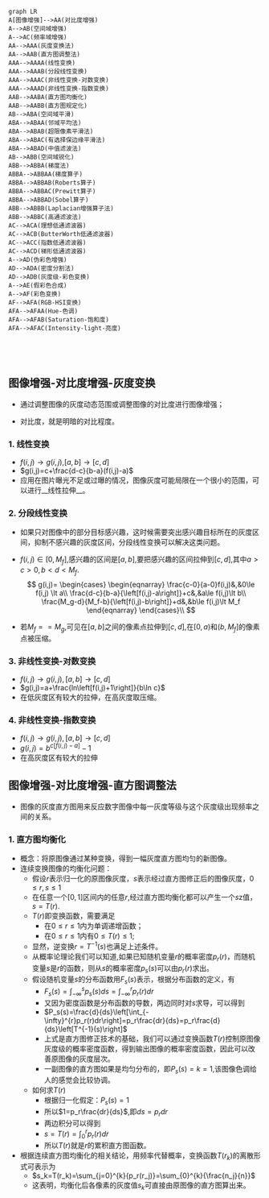 ```mermaid
graph LR
A[图像增强]-->AA(对比度增强)
A-->AB(空间域增强)
A-->AC(频率域增强)
AA-->AAA(灰度变换法)
AA-->AAB(直方图调整法)
AAA-->AAAA(线性变换)
AAA-->AAAB(分段线性变换)
AAA-->AAAC(非线性变换-对数变换)
AAA-->AAAD(非线性变换-指数变换)
AAB-->AABA(直方图均衡化)
AAB-->AABB(直方图规定化)
AB-->ABA(空间域平滑)
ABA-->ABAA(邻域平均法)
ABA-->ABAB(超限像素平滑法)
ABA-->ABAC(有选择保边缘平滑法)
ABA-->ABAD(中值滤波法)
AB-->ABB(空间域锐化)
ABB-->ABBA(梯度法)
ABBA-->ABBAA(梯度算子)
ABBA-->ABBAB(Roberts算子)
ABBA-->ABBAC(Prewitt算子)
ABBA-->ABBAD(Sobel算子)
ABB-->ABBB(Laplacian增强算子法)
ABB-->ABBC(高通滤波法)
AC-->ACA(理想低通滤波器)
AC-->ACB(ButterWorth低通滤波器)
AC-->ACC(指数低通滤波器)
AC-->ACD(梯形低通滤波器)
A-->AD(伪彩色增强)
AD-->ADA(密度分割法)
AD-->ADB(灰度级-彩色变换)
A-->AE(假彩色合成)
A-->AF(彩色变换)
AF-->AFA(RGB-HSI变换)
AFA-->AFAA(Hue-色调)
AFA-->AFAB(Saturation-饱和度)
AFA-->AFAC(Intensity-light-亮度)





```







## 图像增强-对比度增强-灰度变换

+ 通过调整图像的灰度动态范围或调整图像的对比度进行图像增强；

+ 对比度，就是明暗的对比程度。

### 1.  线性变换

+ $f(i,j)\to g(i,j)$,$[a,b]\to [c,d]$
+ $g(i,j)=c+\frac{d-c}{b-a}(f(i,j)-a)$
+ 应用在图片曝光不足或过曝的情况，图像灰度可能局限在一个很小的范围，可以进行__线性拉伸__。

### 2.  分段线性变换

+ 如果只对图像中的部分目标感兴趣，这时候需要突出感兴趣目标所在的灰度区间，抑制不感兴趣的灰度区间，分段线性变换可以解决这类问题。

+ $f(i,j)\in\left[0,M_f\right]$,感兴趣的区间是$\left[a,b\right]$,要把感兴趣的区间拉伸到$\left[c,d\right]$,其中$a>c>0,b<d<M_f$.
  $$
  g(i,j)=
  \begin{cases}
  \begin{eqnarray}
  \frac{c-0}{a-0}f(i,j)&,&0\le f(i,j) \lt a\\
  \frac{d-c}{b-a}{\left[f(i,j)-a\right]}+c&,&a\le f(i,j)\lt b\\
  \frac{M_g-d}{M_f-b}{\left[f(i,j)-b\right]}+d&,&b\le f(i,j)\lt M_f
  \end{eqnarray}
  \end{cases}\\
  $$

+ 若$M_f==M_g$,可见在$[a,b]$之间的像素点拉伸到$[c,d]$,在$[0,a)$和$(b,M_f]$的像素点被压缩。

### 3.  非线性变换-对数变换

+ $f(i,j)\to g(i,j),[a,b]\to [c,d]$
+ $g(i,j)=a+\frac{ln\left[f(i,j)+1\right]}{b\ln c}$
+ 在低灰度区有较大的拉伸，在高灰度取压缩。

### 4.  非线性变换-指数变换

+ $f(i,j)\to g(i,j),[a,b]\to [c,d]$
+ $g(i,j)=b^{c\left[f(i,j)-a\right]}-1$
+ 在高灰度区有较大的拉伸

 

## 图像增强-对比度增强-直方图调整法

+ 图像的灰度直方图用来反应数字图像中每一灰度等级与这个灰度级出现频率之间的关系。

### 1.  直方图均衡化

+ 概念：将原图像通过某种变换，得到一幅灰度直方图均匀的新图像。
+ 连续变换图像的均衡化问题：
  + 假设$r$表示归一化的原图像灰度，$s$表示经过直方图修正后的图像灰度，$0\le r,s\le1$
  + 在任意一个$[0,1]$区间内的任意$r$,经过直方图均衡化都可以产生一个$s$z值，$s=T(r)$.
  + $T(r)$即变换函数，需要满足
    + 在$0\le r\le1$内为单调递增函数；
    + 在$0\le r\le 1$内有$0\le T(r)\le 1$;
  + 显然，逆变换$r=T^{-1}(s)$也满足上述条件。
  + 从概率论理论我们可以知道,如果已知随机变量$r$的概率密度$p_r(r)$，而随机变量$s$是$r$的函数，则从$s$的概率密度$p_s(s)$可以由$p_r(r)$求出。
  + 假设随机变量$s$的分布函数用$F_s(s)$表示，根据分布函数的定义，有
    + $F_s(s)=\int_{-\infty}^{s}{p_s(s)ds}=\int_{-\infty}^{r}{p_r(r)dr}$
    + 又因为密度函数是分布函数的导数，两边同时对$s$求导，可以得到
    + $P_s(s)=\frac{d}{ds}\left[\int_{-\infty}^{r}p_r(r)dr\right]=p_r\frac{dr}{ds}=p_r\frac{d}{ds}\left[T^{-1}(s)\right]$
    + 上式是直方图修正技术的基础，我们可以通过变换函数$T(r)$控制原图像灰度级的概率密度函数，得到输出图像的概率密度函数，因此可以改善原图像的灰度层次。
    + 一副图像的直方图如果是均匀分布的，即$P_s(s)=k=1$,该图像色调给人的感觉会比较协调。
  + 如何求$T(r)$
    + 根据归一化假定：$P_s(s)=1$
    + 所以$1=p_r\frac{dr}{ds}$,即$ds=p_rdr$
    + 两边积分可以得到
    + $s=T(r)=\int_{0}^{r}{p_r(r)dr}$
    + 所以$T(r)$就是$r$的累积直方图函数。
+ 根据连续直方图均衡化的相关结论，用频率代替概率，变换函数$T(r_k)$的离散形式可表示为
  + $s_k=T(r_k)=\sum_{j=0}^{k}{p_r(r_j)}=\sum_{0}^{k}{\frac{n_j}{n}}$
  + 这表明，均衡化后各像素的灰度值$s_k$可直接由原图像的直方图算出来。